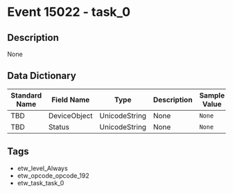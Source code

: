 # Event 15022 - task_0

## Description
None

## Data Dictionary
|Standard Name|Field Name|Type|Description|Sample Value|
|---|---|---|---|---|
|TBD|DeviceObject|UnicodeString|None|`None`|
|TBD|Status|UnicodeString|None|`None`|

## Tags
* etw_level_Always
* etw_opcode_opcode_192
* etw_task_task_0
